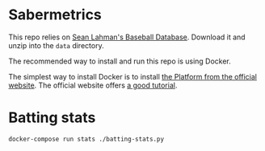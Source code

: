 # Sabermetrics

This repo relies on [Sean Lahman's Baseball Database](http://seanlahman.com/baseball-archive/statistics/). Download it and unzip into the `data` directory.

The recommended way to install and run this repo is using Docker.

The simplest way to install Docker is to install [the Platform from the official website](https://www.docker.com/products/docker). The official website offers [a good tutorial](https://docs.docker.com/engine/getstarted/).


# Batting stats

```bash
docker-compose run stats ./batting-stats.py
```
